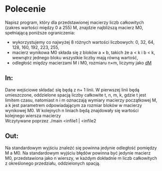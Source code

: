 # Polecenie
Napisz program, który dla przedstawionej macierzy liczb całkowitych (zakres wartości między 0 a 255) M, znajdzie
najbliższą macierz M0, spełniającą poniższe ograniczenia:
* wykorzystujemy co najwyżej 8 różnych wartości liczbowych: 0, 32, 64, 128, 160, 192, 223, 255,
* macierz wynikowa M0 składa się z bloków a × b, takich że a ­< k i b ­< k, wewnątrz jednego bloku wszystkie liczby mają równą wartość,
* odległość między macierzami M i M0, rozmiaru n×m, liczymy jako [dM](https://math.stackexchange.com/questions/507742/distance-similarity-between-two-matrices)

## In: 
Dane wejściowe składać się będą z n+ 1 linii. W pierwszej linii będą umieszczone, oddzielone spacją liczby całkowite t, n, m, k, gdzie t jest limitem
czasu, natomiast n i m oznaczają wymiary macierzy początkowej M, a k jest parametrem odpowiadającym za rozmiar bloków w macierzy wynikowej M0. W kolejnych n liniach będą znajdowały się wartości kolejnego wiersza macierzy</br>
Wczytywane poprzez ./main <infile1 | <infile2

## Out: 
Na standardowym wyjściu znaleźć się powinna jedynie odległość pomiędzy M a M0. Na standardowym wyjściu błędów powinna być jedynie macierz
M0, przedstawiona jako n wierszy, w każdym dokładnie m liczb całkowitych z określonego przedziału, oddzielonych spacją.